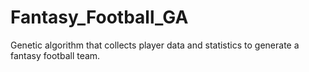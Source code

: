# Fantasy_Football_GA
Genetic algorithm that collects player data and statistics to generate a fantasy football team.
